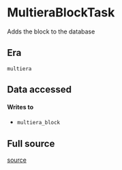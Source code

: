 # MultieraBlockTask
Adds the block to the database

## Era
` multiera `

## Data accessed
#### Writes to

   * ` multiera_block `


## Full source
[source](https://github.com/dcSpark/carp/tree/main/indexer/tasks/src/multiera/multiera_block.rs)
